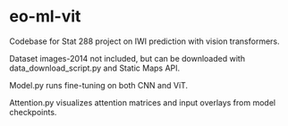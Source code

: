 # eo-ml-vit

Codebase for Stat 288 project on IWI prediction with vision transformers.

Dataset images-2014 not included, but can be downloaded with data_download_script.py and Static Maps API.

Model.py runs fine-tuning on both CNN and ViT.

Attention.py visualizes attention matrices and input overlays from model checkpoints.
